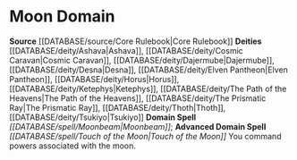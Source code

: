 ﻿---
advanced_apocryphal_spell: null
advanced_domain_spell: '[[DATABASE/spell/Touch of the Moon|Touch of the Moon]]'
apocryphal_spell: null
deity:
- '[[DATABASE/deity/Ashava|Ashava]]'
- '[[DATABASE/deity/Cosmic Caravan|CosmicCaravan]]'
- '[[DATABASE/deity/Dajermube|Dajermube]]'
- '[[DATABASE/deity/Desna|Desna]]'
- '[[DATABASE/deity/Elven Pantheon|Elven Pantheon]]'
- '[[DATABASE/deity/Horus|Horus]]'
- '[[DATABASE/deity/Ketephys|Ketephys]]'
- '[[DATABASE/deity/The Path of the Heavens|The Path of the Heavens]]'
- '[[DATABASE/deity/The Prismatic Ray|The Prismatic Ray]]'
- '[[DATABASE/deity/Thoth|Thoth]]'
- '[[DATABASE/deity/Tsukiyo|Tsukiyo]]'
domain:
- '[[DATABASE/domain/Moon Domain|Moon]]'
domain_spell: '[[DATABASE/spell/Moonbeam|Moonbeam]]'
id: '21'
name: Moon Domain
rarity: Common
rus_type_level: null
source: '[[DATABASE/source/Core Rulebook|Core Rulebook]]'
trait: null
type: Domain

---
# Moon Domain

**Source** [[DATABASE/source/Core Rulebook|Core Rulebook]] 
**Deities** [[DATABASE/deity/Ashava|Ashava]], [[DATABASE/deity/Cosmic Caravan|Cosmic Caravan]], [[DATABASE/deity/Dajermube|Dajermube]], [[DATABASE/deity/Desna|Desna]], [[DATABASE/deity/Elven Pantheon|Elven Pantheon]], [[DATABASE/deity/Horus|Horus]], [[DATABASE/deity/Ketephys|Ketephys]], [[DATABASE/deity/The Path of the Heavens|The Path of the Heavens]], [[DATABASE/deity/The Prismatic Ray|The Prismatic Ray]], [[DATABASE/deity/Thoth|Thoth]], [[DATABASE/deity/Tsukiyo|Tsukiyo]]
**Domain Spell** _[[DATABASE/spell/Moonbeam|Moonbeam]]_; **Advanced Domain Spell** _[[DATABASE/spell/Touch of the Moon|Touch of the Moon]]_
You command powers associated with the moon.